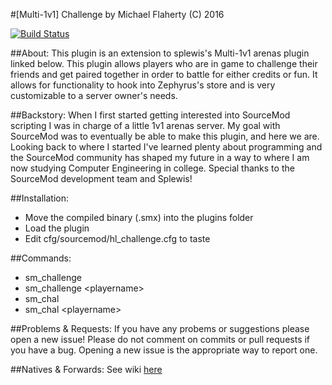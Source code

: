 #[Multi-1v1] Challenge
by Michael Flaherty (C) 2016

[![Build Status](https://travis-ci.org/Headline22/Challenge.svg?branch=master)](https://travis-ci.org/Headline22/Challenge)

##About:
This plugin is an extension to splewis's Multi-1v1 arenas plugin linked below. This plugin
allows players who are in game to challenge their friends and get paired together in order to battle
for either credits or fun. It allows for functionality to hook into Zephyrus's store and is very
customizable to a server owner's needs.

##Backstory:
When I first started getting interested into SourceMod scripting I was in charge of a little 1v1 arenas server. My goal with SourceMod was to eventually be able to make this plugin, and here we are. Looking back to where I started I've learned plenty about programming and the SourceMod community has shaped my future in a way to where I am now studying Computer Engineering in college. Special thanks to the SourceMod development team and Splewis!

##Installation:
- Move the compiled binary (.smx) into the plugins folder
- Load the plugin
- Edit cfg/sourcemod/hl_challenge.cfg to taste

##Commands:
 - sm_challenge
 - sm_challenge \<playername\>
 - sm_chal
 - sm_chal \<playername\>

##Problems & Requests:
If you have any probems or suggestions please open a new issue! Please do not comment on commits or pull requests if you have a bug. Opening a new issue is the appropriate way to report one.

##Natives & Forwards:
See wiki [here](https://github.com/Headline22/Challenge/wiki)

